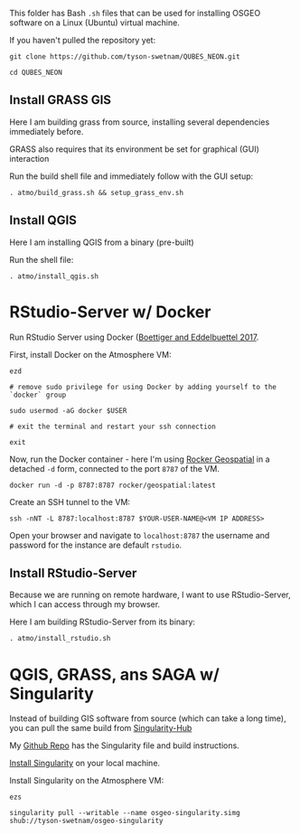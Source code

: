 This folder has Bash `.sh` files that can be used for installing OSGEO software on a Linux (Ubuntu) virtual machine.

If you haven't pulled the repository yet:

```
git clone https://github.com/tyson-swetnam/QUBES_NEON.git

cd QUBES_NEON

```

## Install GRASS GIS

Here I am building grass from source, installing several dependencies immediately before. 

GRASS also requires that its environment be set for graphical (GUI) interaction

Run the build shell file and immediately follow with the GUI setup:

```
. atmo/build_grass.sh && setup_grass_env.sh
```

## Install QGIS

Here I am installing QGIS from a binary (pre-built) 

Run the shell file:

```
. atmo/install_qgis.sh

```

# RStudio-Server w/ Docker

Run RStudio Server using Docker ([Boettiger and Eddelbuettel 2017](https://journal.r-project.org/archive/2017/RJ-2017-065/RJ-2017-065.pdf).

First, install Docker on the Atmosphere VM:

```
ezd

# remove sudo privilege for using Docker by adding yourself to the `docker` group

sudo usermod -aG docker $USER

# exit the terminal and restart your ssh connection 

exit

```

Now, run the Docker container - here I'm using [Rocker Geospatial](https://github.com/rocker-org/geospatial) in a detached `-d` form, connected to the port `8787` of the VM.

```
docker run -d -p 8787:8787 rocker/geospatial:latest
```

Create an SSH tunnel to the VM:

```
ssh -nNT -L 8787:localhost:8787 $YOUR-USER-NAME@<VM IP ADDRESS>
```

Open your browser and navigate to `localhost:8787` the username and password for the instance are default `rstudio`. 

## Install RStudio-Server

Because we are running on remote hardware, I want to use RStudio-Server, which I can access through my browser.

Here I am building RStudio-Server from its binary:

```
. atmo/install_rstudio.sh
```


# QGIS, GRASS, ans SAGA w/ Singularity 

Instead of building GIS software from source (which can take a long time), you can pull the same build from [Singularity-Hub](https://www.singularity-hub.org/collections/567)

My [Github Repo](https://github.com/tyson-swetnam/osgeo-singularity) has the Singularity file and build instructions.

[Install Singularity](http://singularity.lbl.gov/docs-installation) on your local machine.

Install Singularity on the Atmosphere VM:

```
ezs

singularity pull --writable --name osgeo-singularity.simg shub://tyson-swetnam/osgeo-singularity

```
